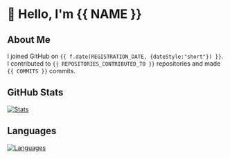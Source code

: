 # :wave: Hello, I'm {{ NAME }}

## About Me
I joined GitHub on `{{ f.date(REGISTRATION_DATE, {dateStyle:"short"}) }}`. I contributed to `{{ REPOSITORIES_CONTRIBUTED_TO }}` repositories and made `{{ COMMITS }}` commits.

## GitHub Stats
[![Stats][stat]](#github-stats)

## Languages
[![Languages][lang]](#languages)

[stat]: https://github-readme-stats.vercel.app/api?username=ramottamado&show_icons=true&theme=graywhite&disable_animations=true&hide_title=true
[lang]: https://github-readme-stats.vercel.app/api/top-langs/?username=ramottamado&layout=default&theme=graywhite&hide_title=true&langs_count=10&exclude_repo=ramottamado.dev,TIL,template-blog,dotfiles&card_width=495
